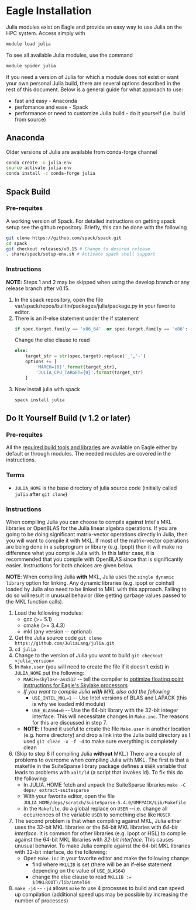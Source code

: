 # Eagle Installation

Julia modules exist on Eagle and provide an easy way to use Julia on the HPC system. Access simply with

```bash
module load julia
```

To see all available Julia modules, use the command

```bash
module spider julia
```

If you need a version of Julia for which a module does not exist or want your own personal Julia build, there are several options described in the rest of this document. Below is a general guide for what approach to use:

* fast and easy - Anaconda
* perfomance and ease - Spack
* performance or need to customize Julia build - do it yourself (i.e. build from source)

## Anaconda

Older versions of Julia are available from conda-forge channel

```bash
conda create -n julia-env
source activate julia-env
conda install -c conda-forge julia
```

## Spack Build

### Pre-requites

A working version of Spack. For detailed instructions on getting spack setup see the github repository. Briefly, this can be done with the following

```bash
git clone https://github.com/spack/spack.git
cd spack
git checkout releases/v0.15 # Change to desired release
. share/spack/setup-env.sh # Activate spack shell support
```

### Instructions

**NOTE:** Steps 1 and 2 may be skipped when using the develop branch or any release branch after v0.15.

1. In the spack repository, open the file var/spack/repos/builtin/packages/julia/package.py in your favorite editor.
2. There is an if-else statement under the if statement
    ```python
    if spec.target.family == 'x86_64'  or spec.target.family == 'x86':
    ```
    Change the else clause to read
    ```python
    else:
        target_str = str(spec.target).replace('_','-')
        options += [
            'MARCH={0}'.format(target_str),
            'JULIA_CPU_TARGET={0}'.format(target_str)
        ]
    ```
3. Now install julia with spack
    ```bash
    spack install julia
    ```

## Do It Yourself Build (v 1.2 or later)

### Pre-requites

All the [required build tools and libraries](https://github.com/JuliaLang/julia/blob/master/doc/build/build.md#required-build-tools-and-external-libraries) are available on Eagle either by default or through modules.  The needed modules are covered in the instructions.

### Terms
* `JULIA_HOME` is the base directory of julia source code (initially called `julia` after `git clone`)

### Instructions
When compiling Julia you can choose to compile against Intel's MKL libraries or OpenBLAS for the Julia linear algebra operations. If you are going to be doing significant matrix-vector operations directly in Julia, then you will want to compile it with MKL. If most of the matrix-vector operations are being done in a subprogram or library (e.g. Ipopt) then it will make no difference what you compile Julia with.  In this latter case, it is recommended that you compile with OpenBLAS since that is significantly easier. Instructions for both choices are given below.

**NOTE**: When compiling Julia **with** MKL, Julia uses the `single dynamic library` option for linking.  Any dynamic libraries (e.g. ipopt or coinhsl) loaded by Julia also need to be linked to MKL with this approach.  Failing to do so will result in unusual behavior (like getting garbage values passed to the MKL function calls).

1. Load the following modules:
    * gcc (>= 5.1)
    * cmake (>= 3.4.3)
    * mkl (any version -- optional)
2. Get the Julia source code 
`git clone https://github.com/JuliaLang/julia.git`
3. `cd julia`
4. Change to the version of Julia you want to build `git checkout <julia_version>`
5. In `Make.user` (you will need to create the file if it doesn't exist) in `JULIA_HOME` put the following:
	* `MARCH=skylake-avx512` -- tell the compiler to [optimize floating point instructions for Eagle's Skylake processors](https://www.nrel.gov/hpc/eagle-software-libraries-mkl.html)
    * *If you want to compile Julia **with** MKL also add the following*
        * `USE_INTEL_MKL=1` -- Use Intel versions of BLAS and LAPACK (this is why we loaded mkl module)
        * `USE_BLAS64=0` -- Use the 64-bit library with the 32-bit integer interface. This will necessitate changes in `Make.inc`. The reasons for this are discussed in step 7.
    * **NOTE**: I found it useful to create the file `Make.user` in another location (e.g. home directory) and drop a link into the Julia build directory as I used `git clean -x -f -d` to make sure everything is completely clean
6. (Skip to step 8 if compiling Julia **without** MKL.) There are a couple of problems to overcome when compiling Julia with MKL.  The first is that a makefile in the SuiteSparse library package defines a `USER` variable that leads to problems with `xalt/ld` (a script that invokes ld).  To fix this do the following:
    * In JULIA_HOME fetch and unpack the SuiteSparse libraries
`make -C deps/ extract-suitesparse`
    * With your favorite editor, open the file
`JULIA_HOME/deps/scratch/SuiteSparse-5.4.0/UMFPACK/Lib/Makefile`
    * In the `Makefile`, do a global replace on `USER` --i.e. change all occurrences of the variable  `USER`  to something else like  `MUSER`
7. The second problem is that when compiling against MKL, Julia either uses the 32-bit MKL libraries or the 64-bit MKL libraries with *64-bit interface*.  It is common for other libraries (e.g. Ipopt or HSL) to compile against the 64-bit MKL libraries with *32-bit interface*.  This causes unusual behavior.  To make Julia compile against the 64-bit MKL libraries with 32-bit interface, do the following:
    * Open `Make.inc` in your favorite editor and make the following change
        * find where `MKLLIB` is set (there will be an if-else statement depending on the value of `USE_BLAS64`)
        * change the else clause to read `MKLLIB := $(MKLROOT)/lib/intel64`
8. `make -j4` -- `-j4` allows `make` to use 4 processes to build and can speed up compilation (additional speed ups may be possible by increasing the number of processes)